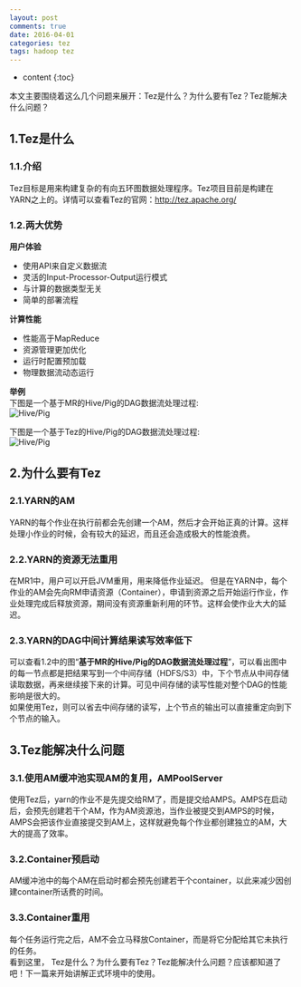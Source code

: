 ```yaml
---
layout: post
comments: true
date: 2016-04-01
categories: tez
tags: hadoop tez
---
```


* content
{:toc}

本文主要围绕着这么几个问题来展开：Tez是什么？为什么要有Tez？Tez能解决什么问题？

## 1.Tez是什么

### 1.1.介绍
Tez目标是用来构建复杂的有向五环图数据处理程序。Tez项目目前是构建在YARN之上的。详情可以查看Tez的官网：http://tez.apache.org/




### 1.2.两大优势
**用户体验**    
- 使用API来自定义数据流    
- 灵活的Input-Processor-Output运行模式    
- 与计算的数据类型无关    
- 简单的部署流程    

**计算性能**    
- 性能高于MapReduce    
- 资源管理更加优化    
- 运行时配置预加载    
- 物理数据流动态运行    

**举例**    
下图是一个基于MR的Hive/Pig的DAG数据流处理过程:    
![Hive/Pig](http://7xriy2.com1.z0.glb.clouddn.com/tez01-PigHiveQueryOnMR.png "Hive/Pig的DAG")

下图是一个基于Tez的Hive/Pig的DAG数据流处理过程:    
![Hive/Pig](http://7xriy2.com1.z0.glb.clouddn.com/tez02-PigHiveQueryOnTez.png "Hive/Pig的DAG")

## 2.为什么要有Tez
    
### 2.1.YARN的AM

YARN的每个作业在执行前都会先创建一个AM，然后才会开始正真的计算。这样处理小作业的时候，会有较大的延迟，而且还会造成极大的性能浪费。

### 2.2.YARN的资源无法重用
在MR1中，用户可以开启JVM重用，用来降低作业延迟。
但是在YARN中，每个作业的AM会先向RM申请资源（Container），申请到资源之后开始运行作业，作业处理完成后释放资源，期间没有资源重新利用的环节。这样会使作业大大的延迟。

### 2.3.YARN的DAG中间计算结果读写效率低下
可以查看1.2中的图“**基于MR的Hive/Pig的DAG数据流处理过程**”，可以看出图中的每一节点都是把结果写到一个中间存储（HDFS/S3）中，下个节点从中间存储读取数据，再来继续接下来的计算。可见中间存储的读写性能对整个DAG的性能影响是很大的。    
如果使用Tez，则可以省去中间存储的读写，上个节点的输出可以直接重定向到下个节点的输入。

## 3.Tez能解决什么问题

### 3.1.使用AM缓冲池实现AM的复用，AMPoolServer

使用Tez后，yarn的作业不是先提交给RM了，而是提交给AMPS。AMPS在启动后，会预先创建若干个AM，作为AM资源池，当作业被提交到AMPS的时候，AMPS会把该作业直接提交到AM上，这样就避免每个作业都创建独立的AM，大大的提高了效率。

### 3.2.Container预启动
AM缓冲池中的每个AM在启动时都会预先创建若干个container，以此来减少因创建container所话费的时间。

### 3.3.Container重用
每个任务运行完之后，AM不会立马释放Container，而是将它分配给其它未执行的任务。    
看到这里， Tez是什么？为什么要有Tez？Tez能解决什么问题？应该都知道了吧！下一篇来开始讲解正式环境中的使用。

